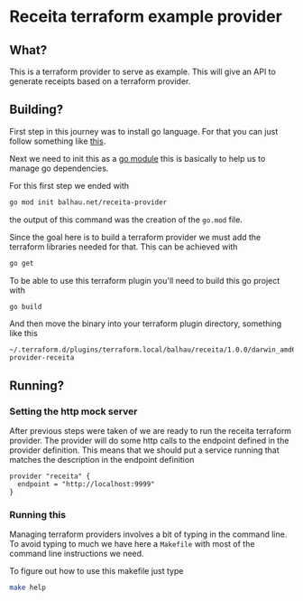 # Receita terraform example provider

## What?

This is a terraform provider to serve as example. This will give an API to generate receipts based on a terraform 
provider.

## Building?

First step in this journey was to install go language. For that you can just follow something like [this](https://go.dev/doc/install).

Next we need to init this as a [go module](https://go.dev/doc/tutorial/create-module) this is basically to help us to manage go dependencies.

For this first step we ended with

```sh
go mod init balhau.net/receita-provider 
```

the output of this command was the creation of the `go.mod` file. 

Since the goal here is to build a terraform provider we must add the terraform libraries needed for that. This can be achieved with 

```sh
go get
```

To be able to use this terraform plugin you'll need to build this go project with

```sh
go build
```

And then move the binary into your terraform plugin directory, something like this

```
~/.terraform.d/plugins/terraform.local/balhau/receita/1.0.0/darwin_amd64/terraform-provider-receita
```

## Running?

### Setting the http mock server

After previous steps were taken of we are ready to run the receita terraform provider. The provider will do some http calls to the endpoint defined in the provider definition. This means that we should put a service running that matches the description in the endpoint definition

```
provider "receita" {
  endpoint = "http://localhost:9999"
}
```

### Running this

Managing terraform providers involves a bit of typing in the command line. To avoid typing to much we have here a `Makefile` with most of the command line instructions we need.

To figure out how to use this makefile just type

```sh
make help
```
